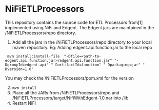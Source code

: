 # NiFiETLProcessors
This repository contains the source code for ETL Processors from[1] implemented using NiFi and Edgent.
The Edgent jars are maintained in the /NiFiETLProcessors/repo directory. 

1. Add all the jars in the /NiFiETLProcessors/repo directory to your local maven repository. 
Eg: Adding edgent.api.function.jar to the local repo
```
 mvn install:install-file  "-Dfile=<path-to-edgent.api.function.jar>/edgent.api.function.jar" "-DgroupId=edgent.api" "-DartifactId=function" "-Dpackaging=jar" "-Dversion=1.0"
```
You may check the /NiFiETLProcessors/pom.xml for the version

2. ``` mvn install ```
3. Place all the JARs from /NiFiETLProcessors/repo and /NiFiETLProcessors/target/NifiWithEdgent-1.0.nar into <path-to-your-nifi-folder>/lib
4. Restart NiFi
